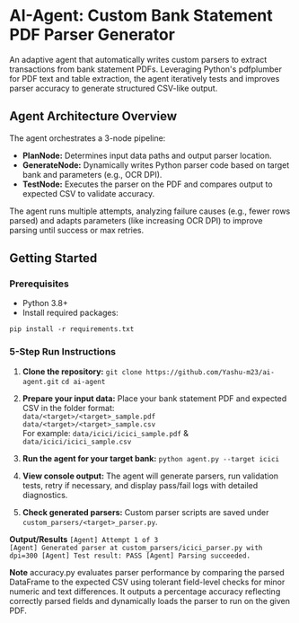 # AI-Agent: Custom Bank Statement PDF Parser Generator

An adaptive agent that automatically writes custom parsers to extract transactions from bank statement PDFs. Leveraging Python's pdfplumber for PDF text and table extraction, the agent iteratively tests and improves parser accuracy to generate structured CSV-like output.

## Agent Architecture Overview

The agent orchestrates a 3-node pipeline:

- **PlanNode:** Determines input data paths and output parser location.
- **GenerateNode:** Dynamically writes Python parser code based on target bank and parameters (e.g., OCR DPI).
- **TestNode:** Executes the parser on the PDF and compares output to expected CSV to validate accuracy.

The agent runs multiple attempts, analyzing failure causes (e.g., fewer rows parsed) and adapts parameters (like increasing OCR DPI) to improve parsing until success or max retries.

## Getting Started

### Prerequisites

- Python 3.8+
- Install required packages:

`pip install -r requirements.txt`


### 5-Step Run Instructions

1. **Clone the repository:**
   `git clone https://github.com/Yashu-m23/ai-agent.git`
   `cd ai-agent`

2. **Prepare your input data:**
   Place your bank statement PDF and expected CSV in the folder format:  
   `data/<target>/<target>_sample.pdf`  
   `data/<target>/<target>_sample.csv`  
   For example: `data/icici/icici_sample.pdf` & `data/icici/icici_sample.csv`

3. **Run the agent for your target bank:**
   `python agent.py --target icici`

4. **View console output:**
   The agent will generate parsers, run validation tests, retry if necessary, and display pass/fail logs with detailed diagnostics.

5. **Check generated parsers:**
   Custom parser scripts are saved under `custom_parsers/<target>_parser.py`.


**Output/Results**
`[Agent] Attempt 1 of 3                                           
 [Agent] Generated parser at custom_parsers/icici_parser.py with dpi=300
 [Agent] Test result: PASS
 [Agent] Parsing succeeded.`

**Note**
accuracy.py evaluates parser performance by comparing the parsed DataFrame to the expected CSV using tolerant field-level checks for minor numeric and text differences. It outputs a percentage accuracy reflecting correctly parsed fields and dynamically loads the parser to run on the given PDF.
